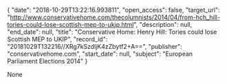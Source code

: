 {
  "date": "2018-10-29T13:22:16.993811", 
  "open_access": false, 
  "target_url": "http://www.conservativehome.com/thecolumnists/2014/04/from-hch_hill-tories-could-lose-scottish-mep-to-ukip.html", 
  "description": null, 
  "end_date": null, 
  "title": "Conservative Home: Henry Hill: Tories could lose Scottish MEP to UKIP", 
  "record_id": "20181029T132216//XRg7kSzdljK4zZbytf2+A==", 
  "publisher": "conservativehome.com", 
  "start_date": null, 
  "subject": "European Parliament Elections 2014"
}

None